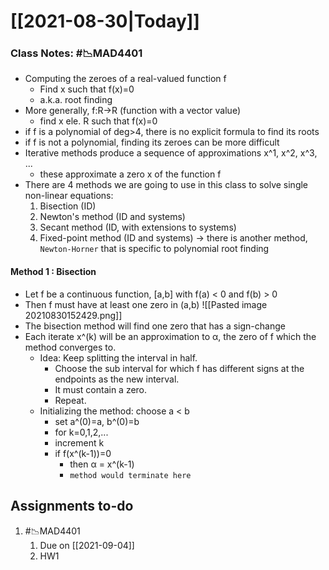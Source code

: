 # [[2021-08-30|Today]]
### Class Notes: #📉MAD4401 
- Computing the zeroes of a real-valued function f
	- Find x such that f(x)=0
	- a.k.a. root finding
- More generally, f:R->R (function with a vector value)
	- find x ele. R such that f(x)=0
- if f is a polynomial of deg>4, there is no explicit formula to find its roots
- if f is not a polynomial, finding its zeroes can be more difficult
- Iterative methods produce a sequence of approximations x^1, x^2, x^3, ...
	- these approximate a zero x of the function f
- There are 4 methods we are going to use in this class to solve single non-linear equations:
	1. Bisection (ID)
	2. Newton's method (ID and systems)
	3. Secant method (ID, with extensions to systems)
	4. Fixed-point method (ID and systems)
-> there is another method, `Newton-Horner` that is specific to polynomial root finding

#### Method 1 : Bisection
- Let f be a continuous function, [a,b] with f(a) < 0 and f(b) > 0
- Then f must have at least one zero in (a,b)
![[Pasted image 20210830152429.png]]
- The bisection method will find one zero that has a sign-change
- Each iterate x^(k) will be an approximation to α, the zero of f which the method converges to.
	- Idea: Keep splitting the interval in half.
		- Choose the sub interval for which f has different signs at the endpoints as the new interval.
		- It must contain a zero.
		- Repeat.
	- Initializing the method: choose a < b
		- set a^(0)=a, b^(0)=b
		- for k=0,1,2,...
		- increment k
		- if f(x^(k-1))=0
			- then α = x^(k-1)
			- `method would terminate here`

## Assignments to-do
1. #📉MAD4401 
	1. Due on [[2021-09-04]]
	2. HW1